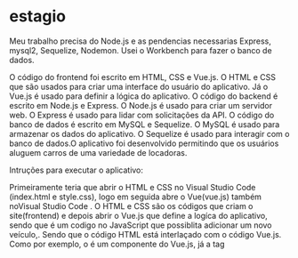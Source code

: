 # estagio

Meu trabalho precisa do Node.js e as pendencias necessarias Express, mysql2, Sequelize, Nodemon. Usei o Workbench para fazer o banco de dados.

O código do frontend foi escrito em HTML, CSS e Vue.js. O HTML e CSS que são usados para criar uma interface do usuário do aplicativo. Já o Vue.js é usado para definir a lógica do aplicativo. O código do backend é escrito em Node.js e Express. O Node.js é usado para criar um servidor web. O Express é usado para lidar com solicitações da API. O código do banco de dados é escrito em MySQL e Sequelize. O MySQL é usado para armazenar os dados do aplicativo. O Sequelize é usado para interagir com o banco de dados.O aplicativo foi desenvolvido permitindo que os usuários aluguem carros de uma variedade de locadoras.


Intruções para executar o aplicativo:

Primeiramente teria que abrir o HTML e CSS no Visual Studio Code (index.html e style.css), logo em seguida abre o Vue(vue.js) também noVisual Studio Code . O HTML e CSS são os códigos que criam o site(frontend) e depois abrir o Vue.js que define a logíca do aplicativo, sendo que é um codigo no JavaScript que possiblita adicionar um novo veículo,. Sendo que o código HTML está interlaçado com o código Vue.js.
Como por exemplo, o <veiculo-form> é um componente do Vue.js, já a tag <script> é definida para ser usada com a biblioteca Vue.js, já a linha de codígo VehicleForm é usado para criar o formulário para adicionar um novo veículo. Possuindo  campos para as propriedades do veículo, como locadora, modelo, marca, ano, motor, portas, cambio e arCondicionado.A função saveVehicle() é usada para adicionar um novo veículo ao banco de dados. A função usa o modelo de dados Vehicle para criar um novo registro no banco de dados., já o <veiculo-form> vincular os campos de entrada às propriedades locadora, modelo, marca, ano, motor, portas, cambio e arCondicionado.

Segundamente, Teria que abrir os APIS, junto com os codígos do JavaScript.
Sendo a primeira etapa para executar corretamente esse código é baixar o Node.js no navegador e depois baixar as dependências dentro do cmd,A primeira etapa para executar o código é instalar as dependências necessárias. Isso pode ser feito usando o seguinte comando no terminal<npm install sequelize express nodemon mysql2>, este comando irá baixar os seguintes pacotes:
sequelize: uma biblioteca que fornece acesso ao banco de dados MySQL
express: um framework web para criar servidores HTTP
nodemon: um utilitário que reinicia automaticamente o servidor quando o código é alterado
mysql2: uma biblioteca que fornece acesso ao banco de dados MySQL
Iniciando o servidor

Depois de instalar as dependecias necessárias,  o servidor poderá ser aberto usando o seguinte comando no cmd:
nodemon index.js(o comando iniciará um servidor na porta 3000)

Conectando o código JavaScript ao servidor:
Para conectar o código JavaScript no servidor, precisará importar a biblioteca axios no arquivo JavaScript. A biblioteca axios fornece uma API para fazer solicitações HTTP. Dentro do arquivo JavaScript, poderá ser importando a biblioteca axios usando o  código:
JavaScript
<import axios from "axios>
Após  importar a biblioteca axios, poderá ser usado o método get() para fazer uma solicitação HTTP ao servidor. O método get() retorna uma resposta do servidor.

Por exemplo, o seguinte código fará uma solicitação HTTP ao servidor para recuperar a lista de veículos:
JavaScript
<const response = await axios.get("/vehicles");
const vehicles = response.data;>


Para adicionar um novo veículo ao banco de dados, poderá ser usada a função saveVehicle().

O seguinte código adiciona um novo veículo ao banco de dados:
JavaScript
const vehicle = {
  locadora: "Locadora 1",
  modelo: "Carro 1",
  marca: "Marca 1",
  ano: 2023,
  motor: "Motor 1",
  portas: 4,
  cambio: "Câmbio 1",
  arCondicionado: true,
};
await Vehicle.save(vehicle);

Recuperando uma lista de veículos:

Para recuperar uma lista de veículos do banco de dados, deverá ser utilizado a função findAll().

O seguinte código recupera uma lista de veículos do banco de dados:
JavaScript
const vehicles = await Vehicle.findAll();

 Já a função saveVeiculo() adiciona novos veículos ao banco de dados e a função fetchVeiculos() recupera a lista de veículos do banco de dados por meio do servidor Express conectado.

Executando o arquivo MYQSL:

O arquivo MYQSL contém as instruções SQL para criar o banco de dados e a tabela de veículos. Para executar o arquivo MYQSL, deverá ser utilizado p seguinte comando dentro do terminal.
<mysql -u root -p < database.sql>

Por fim tem baixar o sequelize dentro do cmd com o comando <npm install sequelize express>, depois baixar <npm install nodemon>, depois baixar o <npm install express> e por fim o <npm install mysql2>. Desse modo tendo todos os pacotes instalados, executa o API com o comando index2.js.E depois conecte o código JavaScript ao servidor Express, importando a biblioteca axios no arquivo JavaScript para conectar com o HTML,abrindo um terminal e abra o código do servidor Express (index.js). Depois tem que ser aberto o arquivo dentro do Visual Studio Code, executando o código executando-o no terminal do Node.js.


